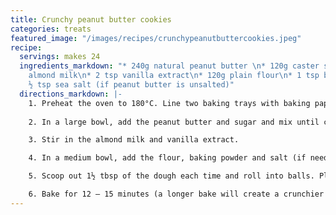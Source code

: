 ```yaml
---
title: Crunchy peanut butter cookies
categories: treats
featured_image: "/images/recipes/crunchypeanutbuttercookies.jpeg"
recipe:
  servings: makes 24
  ingredients_markdown: "* 240g natural peanut butter \n* 120g caster sugar\n* 90ml
    almond milk\n* 2 tsp vanilla extract\n* 120g plain flour\n* 1 tsp baking powder\n*
    ½ tsp sea salt (if peanut butter is unsalted)"
  directions_markdown: |-
    1. Preheat the oven to 180°C. Line two baking trays with baking paper.
    
    2. In a large bowl, add the peanut butter and sugar and mix until creamy.

    3. Stir in the almond milk and vanilla extract.

    4. In a medium bowl, add the flour, baking powder and salt (if needed), and stir together. Add the dry ingredients to the wet, and mix to combine, using your hands if needed.

    5. Scoop out 1½ tbsp of the dough each time and roll into balls. Place the balls of dough about 5cm apart on a baking sheet. Using the back of a fork, flatten in a crisscross pattern.

    6. Bake for 12 – 15 minutes (a longer bake will create a crunchier cookie). Let cool a few minutes, then transfer to wire rack.
---
```


